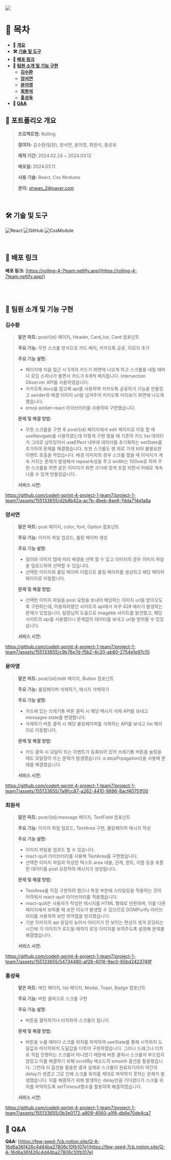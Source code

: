 <img src="https://capsule-render.vercel.app/api?type=waving&color=auto&height=300&section=header&text=Rolling&fontSize=90" />

# 📗 목차 #
<b>

- 📝 [개요](#-포트폴리오-개요)
- 🛠 [기술 및 도구](#-기술-및-도구)
- 🔗 [배포 링크](#-배포-링크)
- 🤝 [팀원 소개 및 기능 구현](#-팀원-소개-및-기능-구현)
  - [김수환](#-김수환)
  - [양서연](#-양서연)
  - [윤아영](#-윤아영)
  - [최원석](#-최원석)
  - [홍성욱](#-홍성욱)
- 🙋 [Q&A](#-Q&A)

</b>



## **📝 포트폴리오 개요**

> **프로젝트명:** Rolling
>
> **참여자:** 김수환(팀장), 양서연, 윤아영, 최원석, 홍성욱
>
> **제작 기간:** 2024.02.24 ~ 2024.03.12
>
> **배포일:** 2024.03.11
>
> **사용 기술:** React, Css Modules
>
> **문의:** shwan_2@naver.com

<br />

## **🛠 기술 및 도구**

![React](https://img.shields.io/badge/React-53C1DE?style=flat-square&logo=react&logoColor=white) 
![GitHub](https://img.shields.io/badge/Github-%23121011.svg?style=flat-square&logo=github&logoColor=white)
![CssModule](https://img.shields.io/badge/CssModules-0ABF53?style=flat-square&logo=cssmodules&logoColor=white)



<br />

## **🔗 배포 링크**

**배포 링크:** [https://rolling-4-7team.netlify.app](https://rolling-4-7team.netlify.app/)

<br />

<br />

## **🤝 팀원 소개 및 기능 구현**

### **김수환**
> **맡은 파트:** post/{id} 페이지, Header, Card_list, Card 컴포넌트
>
> **주요 기능:** 무한 스크롤 방식으로 카드 배치, 카카오톡 공유, 이모지 추가
>
> **주요 기능 설명:**
> - 페이지에 처음 접근 시 5개의 카드가 화면에 나오게 하고 스크롤을 내릴 때마다 로딩 스피너가 돌면서 카드가 6개씩 배치됩니다. Intersection Observer API를 사용하였습니다.
> - 카카오톡 docs를 참고해 api를 사용하여 카카오톡 공유하기 기능을 만들었고 sender와 배경 이미지 url을 넘겨주어 카카오톡 미리보기 화면에 나오게 했습니다.
> - emoji-picker-react 라이브러리를 사용하여 구현했습니다.
>
> **문제 및 해결 방법:**
> - 무한 스크롤을 구현 후 post/{id} 페이지에서 edit 페이지로 이동 할 때 useNavigate를 사용하였는데 이렇게 구현 했을 때 기존의 카드 list 데이터가 그대로 남아있어서 useEffect 내부에 데이터를 초기화하는 setState를 추가하여 문제를 해결했습니다. 또한 스크롤도 맨 위로 가게 되어 불필요한 이벤트 호출을 막았습니다. 배경 이미지의 경우 스크롤 했을 때 이미지가 계속 커지는 문제가 발생해서 repeat속성을 주고 width는 100vw로 하여 무한 스크롤을 하면 같은 이미지가 화면 크기에 맞게 조절 되면서 아래로 계속 나올 수 있게 만들었습니다.
>   
> **서비스 시연:**
>   

https://github.com/codeit-sprint-4-project-1-team7/project-1-team7/assets/155133655/d2b8b42a-ac7b-4beb-8ae8-7dda714e1a6a

> 
### **양서연**
> **맡은 파트:** post 페이지, color, font, Option 컴포넌트
>
> **주요 기능:** 이미지 파일 업로드, 롤링 페이퍼 생성
>
> **주요 기능 설명:**
> - 컬러와 이미지 탭에 따라 배경을 선택 할 수 있고 이미지의 경우 이미지 파일을 업로드하여 선택할 수 있습니다. 
> - 선택한 이미지와 롤링 페이퍼 이름으로 롤링 페이퍼를 생성하고 해당 페이퍼 페이지로 이동합니다.
>
> **문제 및 해결 방법:**
> - 선택한 이미지 파일을 post 요청을 보내어 해당하는 이미지 url을 받아오도록 구현하는데, 이용하려했던 사이트의 api에서 자꾸 429 에러가 발생하는 문제가 있었습니다. 팀장님의 도움으로 imagebb 사이트를 발견했고, 해당 사이트의 api를 사용했더니 문제없이 데이터를 보내고 url을 받아올 수 있었습니다.
>   
> **서비스 시연:**
>   

https://github.com/codeit-sprint-4-project-1-team7/project-1-team7/assets/155133655/c9b76e7d-f5b2-4c20-ab80-2754e1e97c10


### **윤아영**
> **맡은 파트:** post/{id}/edit 페이지, Button 컴포넌트
>
> **주요 기능:** 롤링페이퍼 삭제하기, 메시지 삭제하기
>
> **주요 기능 설명:**
> - 카드에 있는 쓰레기통 버튼 클릭 시 해당 메시지 삭제 API를 보내고 messages state를 변경합니다.
> - 삭제하기 버튼 클릭 시 해당 롤링페이퍼를 삭제하는 API를 보내고 list 페이지로 이동합니다.
> 
> **문제 및 해결 방법:**
> - 카드 클릭 시 모달이 뜨는 이벤트가 등록되어 있어 쓰레기통 버튼을 눌렀을 때도 모달창이 뜨는 문제가 발생했습니다. e.stopPrpagation()을 사용해 문제를 해결했습니다.
>   
> **서비스 시연:**
>

https://github.com/codeit-sprint-4-project-1-team7/project-1-team7/assets/155133655/7a9fcc87-a262-4410-9886-8acf40751f00


> 
### **최원석**
> **맡은 파트:** post/{id}/message 페이지, TextField 컴포넌트
>
> **주요 기능:** 이미지 파일 업로드, TextArea 구현, 롤링페이퍼 메시지 작성
>
> **주요 기능 설명:**
> - 이미지 파일을 업로드 할 수 있습니다.
> - react-quill 라이브러리를 사용해 TextArea를 구현했습니다.
> - 선택한 이미지 파일과 작성한 텍스트 area 내용, 관계, 폰트, 이름 등을 포함한 데이터를 post 요청하여 메시지가 생성됩니다.
> 
> **문제 및 해결 방법:**
> - TextArea를 직접 구현하려 했으나 특정 부분에 스타일링을 적용하는 것이 어려워서 react-quill 라이브러리를 적용했습니다.
> - react-quill은 사용자가 작성한 메시지를 HTML 형태로 반환하며, 이를 다른 페이지에서 보여줄 때 보안 이슈가 발생할 수 있으므로 DOMPurify 라이브러리를 사용하여 보안 취약점을 방지했습니다.
> - 기본 이미지의 api 응답이 늦어서 이미지가 안 보이는 현상이 생겨 로딩되는 시간에 각 이미지가 로드될 때까지 로딩 이미지를 보여주도록 설정해 문제를 해결했습니다.
>   
> **서비스 시연:**
>

https://github.com/codeit-sprint-4-project-1-team7/project-1-team7/assets/155133655/54734480-af26-4016-9ac0-65bd2423749f


### **홍성욱**
> **맡은 파트:** 메인 페이지, list 페이지, Modal, Toast, Badge 컴포넌트
>
> **주요 기능:** 버튼 클릭으로 스크롤 구현
>
> **주요 기능 설명:**
> - 버튼을 클릭하거나 터치하여 스크롤이 됩니다.
> 
> **문제 및 해결 방법:**
> - 버튼을 누를 때마다 스크롤 위치를 파악하여 useState를 통해 시작위치 도달값과 마지막위치 도달값을 다루어 구현하였습니다. 그러나 드래그나 터치로 직접 진행하는 스크롤이 아니였기 때문에 버튼 클릭시 스크롤이 부드럽지 않았고 이를 해결하기 위해 scrollBy 메소드의 smooth 옵션을 활용했습니다. 그런데 이 옵션을 활용한 결과 실제로 스크롤이 완료되기까지 약간의 delay가 생겼고 그로 인해 스크롤 위치를 제대로 파악하지 못하는 문제가 발생했습니다. 이를 해결하기 위해 발생하는 delay만큼 기다렸다가 스크롤 위치를 파악하도록 setTimeout함수를 활용하여 해결하였습니다.
>   
> **서비스 시연:**
>

https://github.com/codeit-sprint-4-project-1-team7/project-1-team7/assets/155133655/0b3e0172-a809-4560-a1f8-db6e70de4ca7

## **🙋 Q&A** 

**Q&A:** [https://few-seed-7cb.notion.site/Q-A-16d6a36f426c4d44ba27806c10fb107e](https://few-seed-7cb.notion.site/Q-A-16d6a36f426c4d44ba27806c10fb107e)
<br/>
